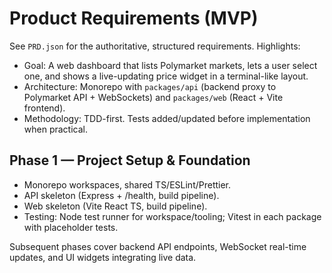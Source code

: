 # Product Requirements (MVP)

See `PRD.json` for the authoritative, structured requirements. Highlights:

- Goal: A web dashboard that lists Polymarket markets, lets a user select one, and shows a live-updating price widget in a terminal-like layout.
- Architecture: Monorepo with `packages/api` (backend proxy to Polymarket API + WebSockets) and `packages/web` (React + Vite frontend).
- Methodology: TDD-first. Tests added/updated before implementation when practical.

## Phase 1 — Project Setup & Foundation
- Monorepo workspaces, shared TS/ESLint/Prettier.
- API skeleton (Express + /health, build pipeline).
- Web skeleton (Vite React TS, build pipeline).
- Testing: Node test runner for workspace/tooling; Vitest in each package with placeholder tests.

Subsequent phases cover backend API endpoints, WebSocket real-time updates, and UI widgets integrating live data.
